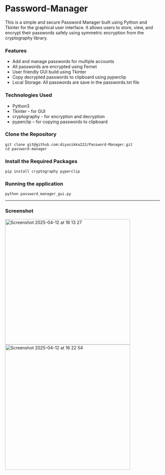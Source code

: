 # Password-Manager
This is a simple and secure Password Manager built using Python and Tkinter for the graphical user interface. It allows users to store, view, and encrypt their passwords safely using symmetric encryption from the cryptography library.

### Features
- Add and manage passwords for multiple accounts
- All passwords are encrypted using Fernet
- User friendly GUI build using Tkinter
- Copy decrypted passwords to clipboard using pyperclip
- Local Storage: All passwords are save in the passwords.txt file

### Technologies Used
- Python3
- Tkinter - for GUI
- cryptography - for encryption and decryption
- pyperclip – for copying passwords to clipboard

### Clone the Repository
    git clone git@github.com:diyasikka222/Password-Manager.git
    cd password-manager

### Install the Required Packages
    pip install cryptography pyperclip

### Running the application
    python password_manager_gui.py

---

### Screenshot

<img width="407" alt="Screenshot 2025-04-12 at 16 13 27" src="https://github.com/user-attachments/assets/181e72d2-557f-48a4-bc93-9de11e4c5d58" />
<img width="407" alt="Screenshot 2025-04-12 at 16 22 54" src="https://github.com/user-attachments/assets/004b259f-3711-42a9-9a58-bb71f32d9c54" />

